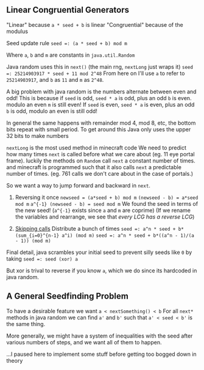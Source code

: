 ## Linear Congruential Generators
"Linear" because `a * seed + b` is linear
"Congruential" because of the modulus

Seed update rule
`seed =: (a * seed + b) mod m`

Where `a`, `b` and `m` are constants in `java.util.Random`

Java random uses this in `next()` (the main rng, `nextLong` just wraps it)
`seed =: 25214903917 * seed + 11 mod 2^48`
From here on I'll use `a` to refer to `25214903917`, and `b` as `11` and `m` as `2^48`.

A big problem with java random is the numbers alternate between even and odd!
This is because if `seed` is odd, `seed * a` is odd, plus an odd `b` is even. modulo an even `m` is still even!
If `seed` is even, `seed * a` is even, plus an odd `b` is odd, modulo an even is still odd!

In general the same happens with remainder mod 4, mod 8, etc, the bottom bits repeat with small period.
To get around this Java only uses the upper 32 bits to make numbers


`nextLong` is the most used method in minecraft code
We need to predict how many times `next` is called before what we care about (eg. 11 eye portal frame).
luckily the methods on `Random` call `next` a constant number of times. and minecraft is programmed such that it also calls `next` a predictable number of times. (eg. 761 calls we don't care about in the case of portals.)

So we want a way to jump forward and backward in `next`.

1. Reversing it once
`newseed = (a*seed + b) mod m`
`(newseed - b) = a*seed mod m`
`a^{-1} (newseed - b) = seed mod m`
We found the seed in terms of the new seed! (`a^{-1}` exists since `a` and `m` are coprime)
(If we rename the variables and rearrange, we see that *every LCG has a reverse LCG*)

2. [Skipping calls](https://youtu.be/XVrR1WImOh8?list=PLke4P_1UHlmB8sB1oGdcea4SeBH0yZy5B&t=1525)
Distribute a bunch of times
`seed =: a^n * seed + b*(sum_{i=0}^{n-1} a^i) (mod m)`
`seed =: a^n * seed + b*((a^n - 1)/(a - 1)) (mod m)`


Final detail, java scrambles your initial seed to prevent silly seeds like `0` by taking `seed =: seed (xor) a`

But xor is trival to reverse if you know `a`, which we do since its hardcoded in java random.


## A General Seedfinding Problem

To have a desirable feature we want
`a < nextSomething() < b`
For all `next*` methods in java random we can find `a'` and `b'` such that
`a' < seed < b'` is the same thing.

More generally, we might have a system of inequalities with the seed after various numbers of steps,
and we want all of them to happen.

...I paused here to implement some stuff before getting too bogged down in theory
